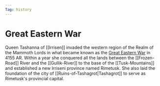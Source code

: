 ```yaml
---
Tag: history
---
```

# Great Eastern War
Queen Tashanna of [[Irrisen]] invaded the western region of the Realm of the Mammoth Lords in what became known as the [Great Eastern War](https://pathfinderwiki.com/wiki/Great_Eastern_War) in 4155 AR. Within a year she conquered all the lands between the [[Frozen-Road]] River and the [[Gullik-River]] to the base of the [[Tusk-Mountains]] and established a new Irriseni province named Rimetusk. She also laid the foundation of the city of [[Ruins-of-Tashagrot|Tashagrot]] to serve as Rimetusk's provincial capital.
